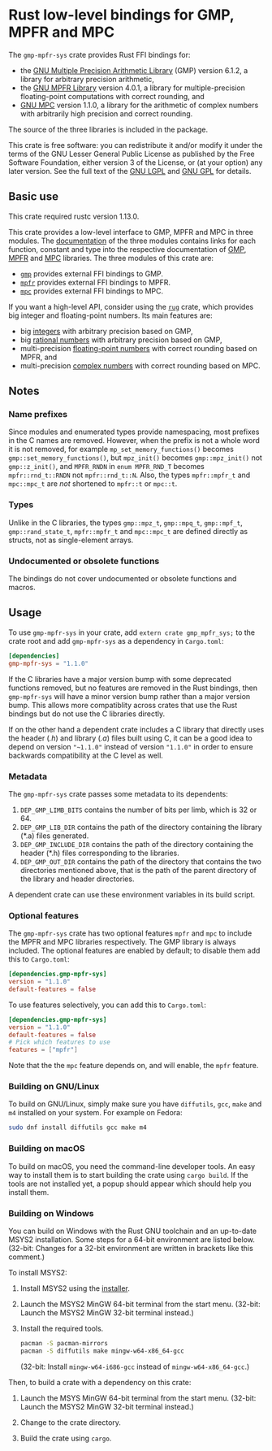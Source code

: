 # Rust low-level bindings for GMP, MPFR and MPC

The `gmp-mpfr-sys` crate provides Rust FFI bindings for:

* the [GNU Multiple Precision Arithmetic Library][gmp] (GMP) version
  6.1.2, a library for arbitrary precision arithmetic,
* the [GNU MPFR Library][mpfr] version 4.0.1, a library for
  multiple-precision floating-point computations with correct
  rounding, and
* [GNU MPC][mpc] version 1.1.0, a library for the arithmetic of
  complex numbers with arbitrarily high precision and correct
  rounding.

The source of the three libraries is included in the package.

This crate is free software: you can redistribute it and/or modify it
under the terms of the GNU Lesser General Public License as published
by the Free Software Foundation, either version 3 of the License, or
(at your option) any later version. See the full text of the
[GNU LGPL][lgpl] and [GNU GPL][gpl] for details.

## Basic use

This crate required rustc version 1.13.0.

This crate provides a low-level interface to GMP, MPFR and MPC in
three modules. The [documentation][sys] of the three modules contains
links for each function, constant and type into the respective
documentation of [GMP][gmp doc], [MPFR][mpfr doc] and [MPC][mpc doc]
libraries. The three modules of this crate are:

* [`gmp`][sys gmp] provides external FFI bindings to GMP.
* [`mpfr`][sys mpfr] provides external FFI bindings to MPFR.
* [`mpc`][sys mpc] provides external FFI bindings to MPC.

If you want a high-level API, consider using the [`rug`][rug] crate,
which provides big integer and floating-point numbers. Its main
features are:

* big [integers][rug int] with arbitrary precision based on GMP,
* big [rational numbers][rug rat] with arbitrary precision based on
  GMP,
* multi-precision [floating-point numbers][rug flo] with correct
  rounding based on MPFR, and
* multi-precision [complex numbers][rug com] with correct rounding
  based on MPC.

## Notes

### Name prefixes

Since modules and enumerated types provide namespacing, most prefixes
in the C names are removed. However, when the prefix is not a whole
word it is not removed, for example `mp_set_memory_functions()`
becomes `gmp::set_memory_functions()`, but `mpz_init()` becomes
`gmp::mpz_init()` not `gmp::z_init()`, and `MPFR_RNDN` in
`enum MPFR_RND_T` becomes `mpfr::rnd_t::RNDN` not `mpfr::rnd_t::N`.
Also, the types `mpfr::mpfr_t` and `mpc::mpc_t` are *not* shortened to
`mpfr::t` or `mpc::t`.

### Types

Unlike in the C libraries, the types `gmp::mpz_t`, `gmp::mpq_t`,
`gmp::mpf_t`, `gmp::rand_state_t`, `mpfr::mpfr_t` and `mpc::mpc_t` are
defined directly as structs, not as single-element arrays.

### Undocumented or obsolete functions

The bindings do not cover undocumented or obsolete functions and
macros.

## Usage

To use `gmp-mpfr-sys` in your crate, add `extern crate gmp_mpfr_sys;`
to the crate root and add `gmp-mpfr-sys` as a dependency in
`Cargo.toml`:

```toml
[dependencies]
gmp-mpfr-sys = "1.1.0"
```

If the C libraries have a major version bump with some deprecated
functions removed, but no features are removed in the Rust bindings,
then `gmp-mpfr-sys` will have a minor version bump rather than a major
version bump. This allows more compatiblity across crates that use the
Rust bindings but do not use the C libraries directly.

If on the other hand a dependent crate includes a C library that
directly uses the header (*.h*) and library (*.a*) files built using
C, it can be a good idea to depend on version `"~1.1.0"` instead of
version `"1.1.0"` in order to ensure backwards compatibility at the C
level as well.

### Metadata

The `gmp-mpfr-sys` crate passes some metadata to its dependents:

1. `DEP_GMP_LIMB_BITS` contains the number of bits per limb, which is
   32 or 64.
2. `DEP_GMP_LIB_DIR` contains the path of the directory containing the
   library (*.a) files generated.
3. `DEP_GMP_INCLUDE_DIR` contains the path of the directory containing
   the header (*.h) files corresponding to the libraries.
4. `DEP_GMP_OUT_DIR` contains the path of the directory that contains
   the two directories mentioned above, that is the path of the parent
   directory of the library and header directories.

A dependent crate can use these environment variables in its build
script.

### Optional features

The `gmp-mpfr-sys` crate has two optional features `mpfr` and `mpc` to
include the MPFR and MPC libraries respectively. The GMP library is
always included. The optional features are enabled by default; to
disable them add this to `Cargo.toml`:

```toml
[dependencies.gmp-mpfr-sys]
version = "1.1.0"
default-features = false
```

To use features selectively, you can add this to `Cargo.toml`:

```toml
[dependencies.gmp-mpfr-sys]
version = "1.1.0"
default-features = false
# Pick which features to use
features = ["mpfr"]
```

Note that the the `mpc` feature depends on, and will enable, the
`mpfr` feature.

### Building on GNU/Linux

To build on GNU/Linux, simply make sure you have `diffutils`, `gcc`,
`make` and `m4` installed on your system. For example on Fedora:

```sh
sudo dnf install diffutils gcc make m4
```

### Building on macOS

To build on macOS, you need the command-line developer tools. An easy
way to install them is to start building the crate using
`cargo build`. If the tools are not installed yet, a popup should
appear which should help you install them.

### Building on Windows

You can build on Windows with the Rust GNU toolchain and an up-to-date
MSYS2 installation. Some steps for a 64-bit environment are listed
below. (32-bit: Changes for a 32-bit environment are written in
brackets like this comment.)

To install MSYS2:

1. Install MSYS2 using the [installer][msys].

2. Launch the MSYS2 MinGW 64-bit terminal from the start
   menu. (32-bit: Launch the MSYS2 MinGW 32-bit terminal instead.)

3. Install the required tools.

   ```sh
   pacman -S pacman-mirrors
   pacman -S diffutils make mingw-w64-x86_64-gcc
   ```

   (32-bit: Install `mingw-w64-i686-gcc` instead of
   `mingw-w64-x86_64-gcc`.)

Then, to build a crate with a dependency on this crate:

1. Launch the MSYS MinGW 64-bit terminal from the start menu. (32-bit:
   Launch the MSYS2 MinGW 32-bit terminal instead.)

2. Change to the crate directory.

3. Build the crate using `cargo`.

[gmp doc]:  https://tspiteri.gitlab.io/gmp-mpfr-sys/gmp/index.html
[gmp]:      https://gmplib.org/
[gpl]:      https://www.gnu.org/licenses/gpl-3.0.html
[lgpl]:     https://www.gnu.org/licenses/lgpl-3.0.en.html
[mpc doc]:  https://tspiteri.gitlab.io/gmp-mpfr-sys/mpc/index.html
[mpc]:      http://www.multiprecision.org/mpc/
[mpfr doc]: https://tspiteri.gitlab.io/gmp-mpfr-sys/mpfr/index.html
[mpfr]:     http://www.mpfr.org/
[msys]:     https://msys2.github.io/
[rug com]:  https://docs.rs/rug/*/rug/struct.Complex.html
[rug flo]:  https://docs.rs/rug/*/rug/struct.Float.html
[rug int]:  https://docs.rs/rug/*/rug/struct.Integer.html
[rug rat]:  https://docs.rs/rug/*/rug/struct.Rational.html
[rug]:      https://crates.io/crates/rug
[sys gmp]:  https://docs.rs/gmp-mpfr-sys/~1.1.0/gmp_mpfr_sys/gmp/index.html
[sys mpc]:  https://docs.rs/gmp-mpfr-sys/~1.1.0/gmp_mpfr_sys/mpc/index.html
[sys mpfr]: https://docs.rs/gmp-mpfr-sys/~1.1.0/gmp_mpfr_sys/mpfr/index.html
[sys]:      https://docs.rs/gmp-mpfr-sys/~1.1.0/gmp_mpfr_sys/index.html
